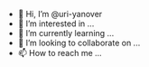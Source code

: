 - 👋 Hi, I’m @uri-yanover
- 👀 I’m interested in ...
- 🌱 I’m currently learning ...
- 💞️ I’m looking to collaborate on ...
- 📫 How to reach me ...

<!---
uri-yanover/uri-yanover is a ✨ special ✨ repository because its `README.md` (this file) appears on your GitHub profile.
You can click the Preview link to take a look at your changes.
--->
